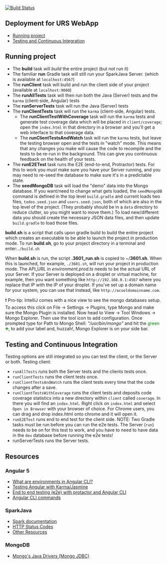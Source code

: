 [![Build Status](https://travis-ci.org/Megabittron/DeploymentExperiment-URS.svg?branch=master)](https://travis-ci.org/Megabittron/DeploymentExperiment-URS)


## Deployment for URS WebApp

- [Running project](#running-your-project)
- [Testing and Continuous Integration](#testing-and-continuous-integration)

## Running project
- The **build** task will _build_ the entire project (but not run it)
- The familiar **run** Gradle task will still run your SparkJava Server.
(which is available at ``localhost:4567``)
- The **runClient** task will build and run the client side of your project (available at ``localhost:9000``)
- The **runAllTests** task will then run both the Java (Server) tests and the `karma` (client-side, Angular) tests
- The **runServerTests** task will run the Java (Server) tests
- The **runClientTests** task will run the `karma` (client-side, Angular) tests. 
   * The **runClientTestWithCoverage** task will run the `karma` tests and generate test coverage data which will be placed in `client/coverage`; open the `index.html` in that directory in a browser and you'll get a web interface to that coverage data.
   * The **runClientTestsAndWatch** task will run the `karma` tests, but leave the testing browser open and the tests in "watch" mode. This means that any changes you make will cause the code to recompile and the tests to be re-run in the background. This can give you continuous feedback on the health of your tests.
- The **runE2ETest** task runs the E2E (end-to-end, Protractor) tests. For this to work you _must_ make sure you have your Server running, and you may need to re-seed the database to make sure it's in a predictable state.
- The **seedMongoDB** task will load the "demo" data into the Mongo database. If you want/need to change what gets loaded, the `seedMongoDB` command is defined in the top level `build.gradle` and current loads two files, `todos.seed.json` and `users.seed.json`, both of which are also in the top level of the project. (They probably should be in a `data` directory to reduce clutter, so you might want to move them.) To load new/different data you should create the necessary JSON data files, and then update `build.gradle` to load those files.

**build.sh** is a script that calls upon gradle build to build the entire project which creates an executable to be able to launch the
project in production mode. To run **build.sh**, go to your project directory in a terminal and enter:``./build.sh``

When **build.sh** is run, the script **.3601_run.sh** is copied to ~/**3601.sh**. When this is launched, for example, ``./3601.sh``, will run your project in production mode. The API_URL in _environment.prod.ts_ needs to be
the actual URL of your Server. If your Server is deployed on a droplet or virtual machine, for example, then you want something like 
`http://192.168.0.1:4567` where you replace that IP with the IP of your droplet. If you've set up a domain name for your system, you can use that instead, like `http://acooldomainname.com`.

:exclamation: Pro-tip: IntelliJ comes with a nice view to see the mongo databases setup.
To access this click on File -> Settings -> Plugins, type Mongo and make sure the Mongo Plugin is installed.
Now head to View -> Tool Windows -> Mongo Explorer. Then use the tool icon to add configuration.
Once prompted type for Path to Mongo Shell: _"/usr/bin/mongo"_
and hit the <span style="color:green">green :heavy_plus_sign:</span>, to add your label and, huzzah!, Mongo Explorer is on your side bar.

## Testing and Continuous Integration

Testing options are still integrated  so you can test the client, or the Server or both.
Testing client:
* `runAllTests` runs both the Server tests and the clients tests once.
* `runClientTests` runs the client tests once.
* `runClientTestsAndWatch` runs the client tests every time that the code changes after a save.
* `runClientTestsWithCoverage` runs the client tests and deposits code coverage statistics into a new directory within `client` called `coverage`. In there you will find an `index.html`. Right click on `index.html` and select `Open in Browser` with your browser of choice. For Chrome users, you can drag and drop index.html onto chrome and it will open it.  
* `runE2ETest` runs end to end test for the client side. NOTE: Two Gradle tasks _must_ be run before you can run the e2e tests. 
The Server (`run`) needs to be on for this test to work, and you have to
need to have data in the `dev` database before running the e2e tests!
* runServerTests runs the Server tests.

## Resources

### Angular 5

- [What are environments in Angular CLI?][environments]
- [Testing Angular with Karma/Jasmine][angular-karma-jasmine]
- [End to end testing (e2e) with protactor and Angular CLI][e2e-testing]
- [Angular CLI commands](https://github.com/angular/angular-cli/wiki)

### SparkJava
- [Spark documentation][spark-documentation]
- [HTTP Status Codes][status-codes]
- [Other Resources][lab2]

### MongoDB
- [Mongo's Java Drivers (Mongo JDBC)][mongo-jdbc]


[angular-karma-jasmine]: https://codecraft.tv/courses/angular/unit-testing/jasmine-and-karma/
[e2e-testing]: https://coryrylan.com/blog/introduction-to-e2e-testing-with-the-angular-cli-and-protractor
[environments]: http://tattoocoder.com/angular-cli-using-the-environment-option/
[spark-documentation]: http://sparkjava.com/documentation.html
[status-codes]: https://en.wikipedia.org/wiki/List_of_HTTP_status_codes
[lab2]: https://github.com/UMM-CSci-3601/3601-lab2_client-Server/blob/master/README.md#resources
[mongo-jdbc]: https://docs.mongodb.com/ecosystem/drivers/java/
[labtasks]: LABTASKS.md
[travis]: https://travis-ci.org/
